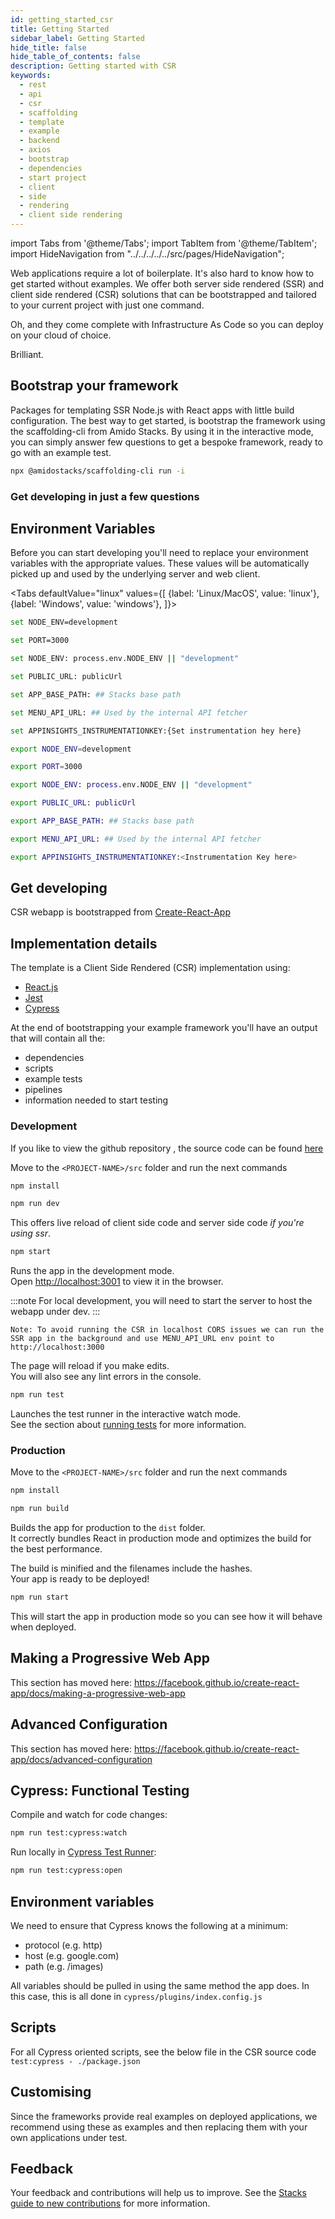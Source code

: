 ```yaml
---
id: getting_started_csr
title: Getting Started
sidebar_label: Getting Started
hide_title: false
hide_table_of_contents: false
description: Getting started with CSR
keywords:
  - rest
  - api
  - csr
  - scaffolding
  - template
  - example
  - backend
  - axios
  - bootstrap
  - dependencies
  - start project
  - client
  - side
  - rendering
  - client side rendering
---
```


import Tabs from '@theme/Tabs';
import TabItem from '@theme/TabItem';
import HideNavigation  from "../../../../../src/pages/HideNavigation";

Web applications require a lot of boilerplate. It's also hard to know how to get started without examples.
We offer both server side rendered (SSR) and client side rendered (CSR) solutions that can be
bootstrapped and tailored to your current project with just one command.

Oh, and they come complete with Infrastructure As Code so you can deploy on your cloud of choice.

Brilliant.

## Bootstrap your framework

Packages for templating SSR Node.js with React apps with little build configuration.
The best way to get started, is bootstrap the framework using the scaffolding-cli from Amido Stacks.
By using it in the interactive mode, you can simply answer few questions to get a bespoke framework,
ready to go with an example test.

```bash title="Run to start configuring your solution"
npx @amidostacks/scaffolding-cli run -i
```

### Get developing in just a few questions

<!-- [![asciicast](https://asciinema.org/a/znvqsWhks970mYkUjGkwFoTKS.svg)](https://asciinema.org/a/znvqsWhks970mYkUjGkwFoTKS) -->

## Environment Variables

Before you can start developing you'll need to replace your environment variables with the appropriate values.
These values will be automatically picked up and used by the underlying server and web client.

<!-- markdownlint-disable MD033 -->

<Tabs
defaultValue="linux"
values={[
{label: 'Linux/MacOS', value: 'linux'},
{label: 'Windows', value: 'windows'},
]}>
<TabItem value="windows">

<div>

  ```bash
  set NODE_ENV=development
  ```

  ```bash
  set PORT=3000
  ```

  ```bash
  set NODE_ENV: process.env.NODE_ENV || "development"
  ```

  ```bash
  set PUBLIC_URL: publicUrl
  ```

  ```bash
  set APP_BASE_PATH: ## Stacks base path
  ```

  ```bash
  set MENU_API_URL: ## Used by the internal API fetcher
  ```

  ```bash title="Instrumentation Key"
  set APPINSIGHTS_INSTRUMENTATIONKEY:{Set instrumentation hey here}
  ```

</div>

</TabItem>

<TabItem value="linux">

<div>

  ```bash
  export NODE_ENV=development
  ```

  ```bash
  export PORT=3000
  ```

  ```bash
  export NODE_ENV: process.env.NODE_ENV || "development"
  ```

  ```bash
  export PUBLIC_URL: publicUrl
  ```

  ```bash
  export APP_BASE_PATH: ## Stacks base path
  ```

  ```bash
  export MENU_API_URL: ## Used by the internal API fetcher
  ```

  ```bash title="Instrumentation Key"
  export APPINSIGHTS_INSTRUMENTATIONKEY:<Instrumentation Key here>
  ```

</div>

</TabItem>

</Tabs>

## Get developing

CSR webapp is bootstrapped from
[Create-React-App](https://create-react-app.dev/docs/getting-started)

## Implementation details

The template is a Client Side Rendered (CSR) implementation using:

- [React.js](https://reactjs.org/)
- [Jest](https://jestjs.io/)
- [Cypress](https://docs.cypress.io/)

At the end of bootstrapping your example framework you'll have an output that will contain all the:

- dependencies
- scripts
- example tests
- pipelines
- information needed to start testing

### Development

If you like to view the github repository , the source code can be found [here](https://github.com/amido/stacks-webapp-template/tree/master/packages/scaffolding-cli/templates/src/csr)

Move to the `<PROJECT-NAME>/src` folder and run the next commands

```bash
npm install
```

```bash
npm run dev
```

This offers live reload of client side code and server side code *if you're using ssr*.

```bash
npm start
```

Runs the app in the development mode.<br /> Open [http://localhost:3001](http://localhost:3001) to view it in the browser.

:::note
For local development, you will need to start the server to host the webapp under dev.
:::

```text
Note: To avoid running the CSR in localhost CORS issues we can run the SSR app in the background and use MENU_API_URL env point to http://localhost:3000
```

The page will reload if you make edits.<br /> You will also see any lint errors
in the console.

```bash
npm run test
```

Launches the test runner in the interactive watch mode.<br /> See the section
about
[running tests](https://facebook.github.io/create-react-app/docs/running-tests)
for more information.

### Production

Move to the `<PROJECT-NAME>/src` folder and run the next commands

```bash
npm install
```

```bash
npm run build
```

Builds the app for production to the `dist` folder.<br /> It correctly bundles
React in production mode and optimizes the build for the best performance.

The build is minified and the filenames include the hashes.<br /> Your app is
ready to be deployed!

```bash
npm run start
```

This will start the app in production mode so you can see how it will behave when deployed.

## Making a Progressive Web App

This section has moved here:
<https://facebook.github.io/create-react-app/docs/making-a-progressive-web-app>

## Advanced Configuration

This section has moved here:
<https://facebook.github.io/create-react-app/docs/advanced-configuration>

## Cypress: Functional Testing

Compile and watch for code changes:

```bash
npm run test:cypress:watch
```

Run locally in
[Cypress Test Runner](https://docs.cypress.io/guides/guides/command-line.html#cypress-open):

```bash
npm run test:cypress:open
```

## Environment variables

We need to ensure that Cypress knows the following at a minimum:

- protocol (e.g. http)
- host (e.g. google.com)
- path (e.g. /images)

All variables should be pulled in using the same method the app does. In this
case, this is all done in `cypress/plugins/index.config.js`

## Scripts

For all Cypress oriented scripts, see the below file in the CSR source code
`test:cypress - ./package.json`

## Customising

Since the frameworks provide real examples on deployed applications, we recommend using these as examples and then replacing them with your own applications under test.

## Feedback

Your feedback and contributions will help us to improve. See the [Stacks guide to new contributions](//docs/contributions) for more information.

<HideNavigation prev />
